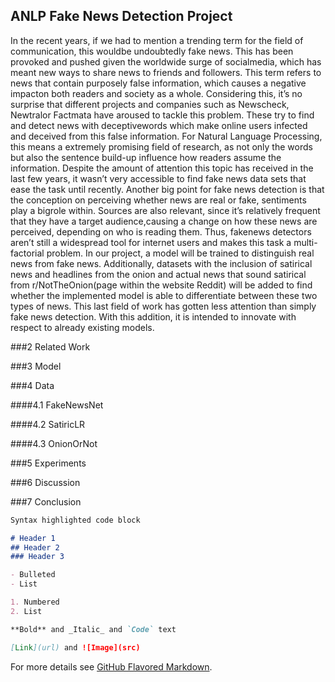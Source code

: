 ## ANLP Fake News Detection Project

In the recent years, if we had to mention a trending term for the field of communication, this wouldbe undoubtedly fake news. This has been provoked and pushed given the worldwide surge of socialmedia, which has meant new ways to share news to friends and followers. This term refers to news that contain purposely false information, which causes a negative impacton both readers and society as a whole. Considering this, it’s no surprise that different projects and companies such as Newscheck, Newtralor Factmata have aroused to tackle this problem.  These try to find and detect news with deceptivewords  which  make  online  users  infected  and  deceived  from  this  false  information.   For  Natural Language Processing, this means a extremely promising field of research, as not only the words but also the sentence build-up influence how readers assume the information. Despite the amount of attention this topic has received in the last few years, it wasn’t very accessible to  find  fake  news  data  sets  that  ease  the  task  until  recently.   Another  big  point  for  fake  news detection is that the conception on perceiving whether news are real or fake, sentiments play a bigrole within.  Sources are also relevant, since it’s relatively frequent that they have a target audience,causing a change on how these news are perceived, depending on who is reading them.  Thus, fakenews detectors aren’t still a widespread tool for internet users and makes this task a multi-factorial problem. In our project, a model will be trained to distinguish real news from fake news.  Additionally, datasets with the inclusion of satirical news and headlines from the onion and actual news that sound satirical from r/NotTheOnion(page within the website Reddit) will be added to find whether the implemented model is able to differentiate between these two types of news. This last field of work has gotten less attention than simply fake news detection.  With this addition, it is intended to innovate with respect to already existing models.


###2  Related Work

###3  Model

###4  Data

####4.1  FakeNewsNet

####4.2  SatiricLR

####4.3  OnionOrNot

###5  Experiments

###6  Discussion

###7  Conclusion



```markdown
Syntax highlighted code block

# Header 1
## Header 2
### Header 3

- Bulleted
- List

1. Numbered
2. List

**Bold** and _Italic_ and `Code` text

[Link](url) and ![Image](src)
```

For more details see [GitHub Flavored Markdown](https://guides.github.com/features/mastering-markdown/).